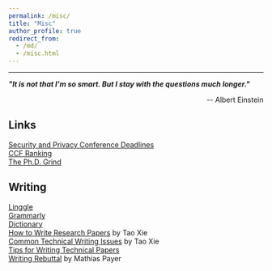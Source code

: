 ```yaml
---
permalink: /misc/
title: "Misc"
author_profile: true
redirect_from: 
  - /md/
  - /misc.html
---
```


<hr>

***"It is not that I'm so smart. But I stay with the questions much longer."***  
<p align="right">-- Albert Einstein</p>


## Links
[Security and Privacy Conference Deadlines](https://sec-deadlines.github.io/) <br>
[CCF Ranking](https://www.ccf.org.cn/Academic_Evaluation/By_category/)<br>
[The Ph.D. Grind](http://pgbovine.net/PhD-memoir/pguo-PhD-grind.pdf)


## Writing
[Linggle](https://linggle.com/)<br>
[Grammarly](https://app.grammarly.com/)<br>
[Dictionary](https://www.oxfordlearnersdictionaries.com/us/)<br>
[How to Write Research Papers](https://www.muhui.site/files/writepapers.pdf) by Tao Xie<br>
[Common Technical Writing Issues](https://www.muhui.site/files/writeissues.pdf) by Tao Xie<br>
[Tips for Writing Technical Papers](https://cs.stanford.edu/people/widom/paper-writing.html)<br>
[Writing Rebuttal](https://nebelwelt.net/blog/20180704-rebuttal.html) by Mathias Payer

